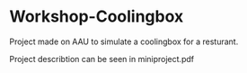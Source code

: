 # Workshop-Coolingbox

Project made on AAU to simulate a coolingbox for a resturant.


Project describtion can be seen in miniproject.pdf
